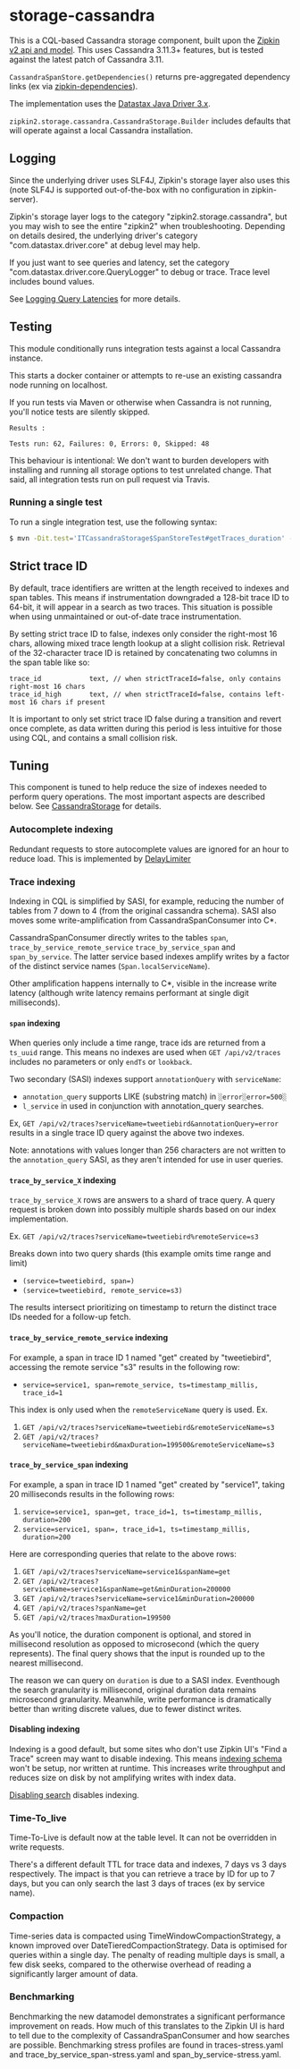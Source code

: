 # storage-cassandra

This is a CQL-based Cassandra storage component, built upon the [Zipkin v2 api and model](https://zipkin.apache.org/zipkin-api/#/default/post_spans).
This uses Cassandra 3.11.3+ features, but is tested against the latest patch of Cassandra 3.11.

`CassandraSpanStore.getDependencies()` returns pre-aggregated dependency links (ex via [zipkin-dependencies](https://github.com/apache/incubator-zipkin-dependencies)).

The implementation uses the [Datastax Java Driver 3.x](https://github.com/datastax/java-driver).

`zipkin2.storage.cassandra.CassandraStorage.Builder` includes defaults that will operate against a local Cassandra installation.

## Logging
Since the underlying driver uses SLF4J, Zipkin's storage layer also uses
this (note SLF4J is supported out-of-the-box with no configuration in
zipkin-server).

Zipkin's storage layer logs to the category "zipkin2.storage.cassandra",
but you may wish to see the entire "zipkin2" when troubleshooting.
Depending on details desired, the underlying driver's category
"com.datastax.driver.core" at debug level may help.

If you just want to see queries and latency, set the category
"com.datastax.driver.core.QueryLogger" to debug or trace. Trace level
includes bound values.

See [Logging Query Latencies](http://docs.datastax.com/en/developer/java-driver/3.0/supplemental/manual/logging/#logging-query-latencies) for more details.

## Testing
This module conditionally runs integration tests against a local Cassandra instance.

This starts a docker container or attempts to re-use an existing cassandra node running on localhost.

If you run tests via Maven or otherwise when Cassandra is not running,
you'll notice tests are silently skipped.
```
Results :

Tests run: 62, Failures: 0, Errors: 0, Skipped: 48
```

This behaviour is intentional: We don't want to burden developers with
installing and running all storage options to test unrelated change.
That said, all integration tests run on pull request via Travis.

### Running a single test

To run a single integration test, use the following syntax:

```bash
$ mvn -Dit.test='ITCassandraStorage$SpanStoreTest#getTraces_duration' -pl zipkin-storage/zipkin2_cassandra clean verify
```

## Strict trace ID
By default, trace identifiers are written at the length received to indexes and span tables. This
means if instrumentation downgraded a 128-bit trace ID to 64-bit, it will appear in a search as two
traces. This situation is possible when using unmaintained or out-of-date trace instrumentation.

By setting strict trace ID to false, indexes only consider the right-most 16 chars, allowing mixed
trace length lookup at a slight collision risk. Retrieval of the 32-character trace ID is retained
by concatenating two columns in the span table like so:

```
trace_id            text, // when strictTraceId=false, only contains right-most 16 chars
trace_id_high       text, // when strictTraceId=false, contains left-most 16 chars if present
```

It is important to only set strict trace ID false during a transition and revert once complete, as
data written during this period is less intuitive for those using CQL, and contains a small
collision risk.

## Tuning
This component is tuned to help reduce the size of indexes needed to
perform query operations. The most important aspects are described below.
See [CassandraStorage](src/main/java/zipkin2/storage/cassandra/CassandraStorage.java) for details.

### Autocomplete indexing
Redundant requests to store autocomplete values are ignored for an hour
to reduce load. This is implemented by
[DelayLimiter](../../zipkin/src/main/java/zipkin2/internal/DelayLimiter.java)

### Trace indexing
Indexing in CQL is simplified by SASI, for example, reducing the number
of tables from 7 down to 4 (from the original cassandra schema). SASI
also moves some write-amplification from CassandraSpanConsumer into C*.

CassandraSpanConsumer directly writes to the tables `span`,
`trace_by_service_remote_service` `trace_by_service_span` and
`span_by_service`. The latter service based indexes amplify writes by a
factor of the distinct service names (`Span.localServiceName`).

Other amplification happens internally to C*, visible in the increase
write latency (although write latency remains performant at single digit
milliseconds).

#### `span` indexing
When queries only include a time range, trace ids are returned from a `ts_uuid`
range. This means no indexes are used when `GET /api/v2/traces` includes no
parameters or only `endTs` or `lookback`.

Two secondary (SASI) indexes support `annotationQuery` with `serviceName`:
* `annotation_query` supports LIKE (substring match) in `░error░error=500░`
* `l_service` in used in conjunction with annotation_query searches.

Ex, `GET /api/v2/traces?serviceName=tweetiebird&annotationQuery=error` results
in a single trace ID query against the above two indexes.

Note: annotations with values longer than 256 characters are not written to the
`annotation_query` SASI, as they aren't intended for use in user queries.

#### `trace_by_service_X` indexing

`trace_by_service_X` rows are answers to a shard of trace query. A query
request is broken down into possibly multiple shards based on our index
implementation.

Ex. `GET /api/v2/traces?serviceName=tweetiebird%remoteService=s3`

Breaks down into two query shards (this example omits time range and limit)
* `(service=tweetiebird, span=)`
* `(service=tweetiebird, remote_service=s3)`

The results intersect prioritizing on timestamp to return the distinct
trace IDs needed for a follow-up fetch.

#### `trace_by_service_remote_service` indexing

For example, a span in trace ID 1 named "get" created by "tweetiebird",
accessing the remote service "s3" results in the following row:

* `service=service1, span=remote_service, ts=timestamp_millis, trace_id=1`

This index is only used when the `remoteServiceName` query is used. Ex.
1. `GET /api/v2/traces?serviceName=tweetiebird&remoteServiceName=s3`
1. `GET /api/v2/traces?serviceName=tweetiebird&maxDuration=199500&remoteServiceName=s3`

#### `trace_by_service_span` indexing

For example, a span in trace ID 1 named "get" created by "service1",
taking 20 milliseconds results in the following rows:

1. `service=service1, span=get, trace_id=1, ts=timestamp_millis, duration=200`
2. `service=service1, span=, trace_id=1, ts=timestamp_millis, duration=200`

Here are corresponding queries that relate to the above rows:
1. `GET /api/v2/traces?serviceName=service1&spanName=get`
1. `GET /api/v2/traces?serviceName=service1&spanName=get&minDuration=200000`
1. `GET /api/v2/traces?serviceName=service1&minDuration=200000`
1. `GET /api/v2/traces?spanName=get`
1. `GET /api/v2/traces?maxDuration=199500`

As you'll notice, the duration component is optional, and stored in
millisecond resolution as opposed to microsecond (which the query represents).
The final query shows that the input is rounded up to the nearest millisecond.

The reason we can query on `duration` is due to a SASI index. Eventhough the
search granularity is millisecond, original duration data remains microsecond
granularity. Meanwhile, write performance is dramatically better than writing
discrete values, due to fewer distinct writes.

#### Disabling indexing
Indexing is a good default, but some sites who don't use Zipkin UI's
"Find a Trace" screen may want to disable indexing. This means [indexing schema](src/main/resources/zipkin2-schema-indexes.cql)
won't be setup, nor written at runtime. This increases write throughput
and reduces size on disk by not amplifying writes with index data.

[Disabling search](../../README.md#disabling-search) disables indexing.

### Time-To_live
Time-To-Live is default now at the table level. It can not be overridden in write requests.

There's a different default TTL for trace data and indexes, 7 days vs 3 days respectively. The impact is that you can
retrieve a trace by ID for up to 7 days, but you can only search the last 3 days of traces (ex by service name).

### Compaction
Time-series data is compacted using TimeWindowCompactionStrategy, a known improved over DateTieredCompactionStrategy. Data is
optimised for queries within a single day. The penalty of reading multiple days is small, a few disk seeks, compared to the
otherwise overhead of reading a significantly larger amount of data.

### Benchmarking
Benchmarking the new datamodel demonstrates a significant performance improvement on reads. How much of this translates to the
Zipkin UI is hard to tell due to the complexity of CassandraSpanConsumer and how searches are possible. Benchmarking stress
profiles are found in traces-stress.yaml and trace_by_service_span-stress.yaml and span_by_service-stress.yaml.
